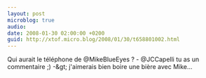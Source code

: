 ```yaml
---
layout: post
microblog: true
audio: 
date: 2008-01-30 02:00:00 +0200
guid: http://xtof.micro.blog/2008/01/30/t658801002.html
---
```

Qui aurait le téléphone de @MikeBlueEyes ? -  @JCCapelli tu as un commentaire ;) -&amp;gt; j'aimerais bien boire une bière avec Mike...
